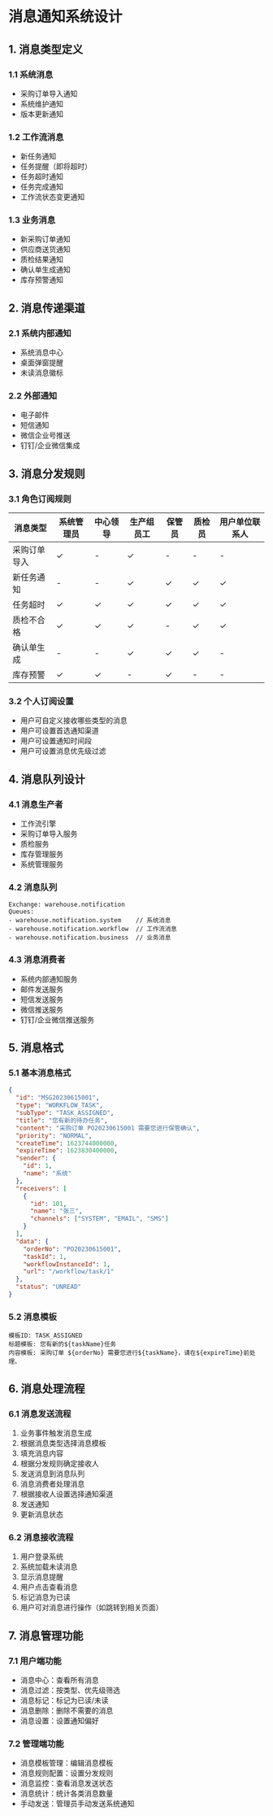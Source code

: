 # 消息通知系统设计

## 1. 消息类型定义

### 1.1 系统消息
- 采购订单导入通知
- 系统维护通知
- 版本更新通知

### 1.2 工作流消息
- 新任务通知
- 任务提醒（即将超时）
- 任务超时通知
- 任务完成通知
- 工作流状态变更通知

### 1.3 业务消息
- 新采购订单通知
- 供应商送货通知
- 质检结果通知
- 确认单生成通知
- 库存预警通知

## 2. 消息传递渠道

### 2.1 系统内部通知
- 系统消息中心
- 桌面弹窗提醒
- 未读消息徽标

### 2.2 外部通知
- 电子邮件
- 短信通知
- 微信企业号推送
- 钉钉/企业微信集成

## 3. 消息分发规则

### 3.1 角色订阅规则
| 消息类型 | 系统管理员 | 中心领导 | 生产组员工 | 保管员 | 质检员 | 用户单位联系人 |
|---------|-----------|---------|-----------|--------|--------|--------------|
| 采购订单导入 | ✓ | - | ✓ | - | - | - |
| 新任务通知 | - | - | ✓ | ✓ | ✓ | ✓ |
| 任务超时 | ✓ | ✓ | ✓ | ✓ | ✓ | ✓ |
| 质检不合格 | ✓ | ✓ | ✓ | - | ✓ | ✓ |
| 确认单生成 | - | - | ✓ | ✓ | ✓ | - |
| 库存预警 | ✓ | ✓ | - | ✓ | - | - |

### 3.2 个人订阅设置
- 用户可自定义接收哪些类型的消息
- 用户可设置首选通知渠道
- 用户可设置通知时间段
- 用户可设置消息优先级过滤

## 4. 消息队列设计

### 4.1 消息生产者
- 工作流引擎
- 采购订单导入服务
- 质检服务
- 库存管理服务
- 系统管理服务

### 4.2 消息队列
```
Exchange: warehouse.notification
Queues:
- warehouse.notification.system    // 系统消息
- warehouse.notification.workflow  // 工作流消息
- warehouse.notification.business  // 业务消息
```

### 4.3 消息消费者
- 系统内部通知服务
- 邮件发送服务
- 短信发送服务
- 微信推送服务
- 钉钉/企业微信推送服务

## 5. 消息格式

### 5.1 基本消息格式
```json
{
  "id": "MSG20230615001",
  "type": "WORKFLOW_TASK",
  "subType": "TASK_ASSIGNED",
  "title": "您有新的待办任务",
  "content": "采购订单 PO20230615001 需要您进行保管确认",
  "priority": "NORMAL",
  "createTime": 1623744000000,
  "expireTime": 1623830400000,
  "sender": {
    "id": 1,
    "name": "系统"
  },
  "receivers": [
    {
      "id": 101,
      "name": "张三",
      "channels": ["SYSTEM", "EMAIL", "SMS"]
    }
  ],
  "data": {
    "orderNo": "PO20230615001",
    "taskId": 1,
    "workflowInstanceId": 1,
    "url": "/workflow/task/1"
  },
  "status": "UNREAD"
}
```

### 5.2 消息模板
```
模板ID: TASK_ASSIGNED
标题模板: 您有新的${taskName}任务
内容模板: 采购订单 ${orderNo} 需要您进行${taskName}，请在${expireTime}前处理。
```

## 6. 消息处理流程

### 6.1 消息发送流程
1. 业务事件触发消息生成
2. 根据消息类型选择消息模板
3. 填充消息内容
4. 根据分发规则确定接收人
5. 发送消息到消息队列
6. 消息消费者处理消息
7. 根据接收人设置选择通知渠道
8. 发送通知
9. 更新消息状态

### 6.2 消息接收流程
1. 用户登录系统
2. 系统加载未读消息
3. 显示消息提醒
4. 用户点击查看消息
5. 标记消息为已读
6. 用户可对消息进行操作（如跳转到相关页面）

## 7. 消息管理功能

### 7.1 用户端功能
- 消息中心：查看所有消息
- 消息过滤：按类型、优先级筛选
- 消息标记：标记为已读/未读
- 消息删除：删除不需要的消息
- 消息设置：设置通知偏好

### 7.2 管理端功能
- 消息模板管理：编辑消息模板
- 消息规则配置：设置分发规则
- 消息监控：查看消息发送状态
- 消息统计：统计各类消息数量
- 手动发送：管理员手动发送系统通知
